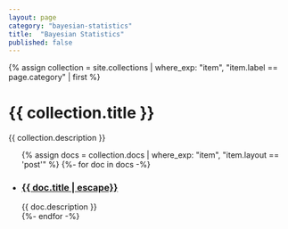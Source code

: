 ```yaml
---
layout: page
category: "bayesian-statistics"
title:  "Bayesian Statistics"
published: false
---
```


{% assign collection = site.collections | where_exp: "item", "item.label == page.category" | first %}

<div class="home">
  <h1 class="page-heading">{{ collection.title }}</h1>
  <p class="post-list collapsible-description">{{ collection.description }}</p>
  <ul class="post-list collapsible-content">
  {% assign docs = collection.docs | where_exp: "item", "item.layout == 'post'" %}
  {%- for doc in docs -%}
    <li>
      <h3>
        <a class="post-link" href="{{ doc.url | relative_url }}">
        {{ doc.title | escape}}
        </a>
      </h3>
      {{ doc.description }}
    </li>
  {%- endfor -%}
  </ul>
</div>
